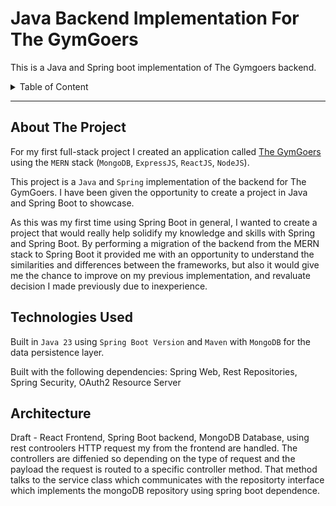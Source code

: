 # Java Backend Implementation For The GymGoers
This is a Java and Spring boot implementation of The Gymgoers backend.

<details>
    <summary>Table of Content</summary>
    <ol>
        <li><a href="#about-the-project">About The Project</a></li>
        <li><a href="#technologies-used">Technologies Used</a></li>
        <li><a href="#architecture">Architecture</a></li>
    </ol>
</details>

---

## About The Project

For my first full-stack project I created an application called [The GymGoers](https://github.com/parsadanesh/TheGymGoers/blob/main/ProjectREADME.md) using the `MERN` stack (`MongoDB`, `ExpressJS`, `ReactJS`, `NodeJS`).

This project is a `Java` and `Spring` implementation of the backend for The GymGoers. I have been given the opportunity to create a project in Java and Spring Boot to showcase. 

As this was my first time using Spring Boot in general, I wanted to create a project that would really help solidify my 
knowledge and skills with Spring and Spring Boot. By performing a migration of the backend from the MERN stack to Spring Boot 
it provided me with an opportunity to understand the similarities and differences between the frameworks, but also it would give 
me the chance to improve on my previous implementation, and revaluate decision I made previously due to inexperience.

## Technologies Used

Built in `Java 23` using `Spring Boot Version` and `Maven` with `MongoDB` for the data persistence layer.

Built with the following dependencies: Spring Web, Rest Repositories, Spring Security, OAuth2 Resource Server

## Architecture

Draft - React Frontend, Spring Boot backend, MongoDB Database, using rest controolers HTTP request my from the frontend are handled. The controllers are diffenied so depending on the type of request and the payload the request is routed to a specific controller method. That method talks to the service class which communicates with the repositorty interface which implements the mongoDB repository using spring boot dependence.
